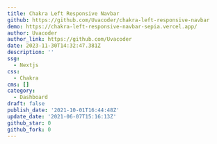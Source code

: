 ```yaml
---
title: Chakra Left Responsive Navbar
github: https://github.com/Uvacoder/chakra-left-responsive-navbar
demo: https://chakra-left-responsive-navbar-sepia.vercel.app/
author: Uvacoder
author_link: https://github.com/Uvacoder
date: 2023-11-30T14:32:47.381Z
description: ''
ssg:
  - Nextjs
css:
  - Chakra
cms: []
category:
  - Dashboard
draft: false
publish_date: '2021-10-01T16:44:48Z'
update_date: '2021-06-07T15:16:13Z'
github_star: 0
github_fork: 0
---
```

